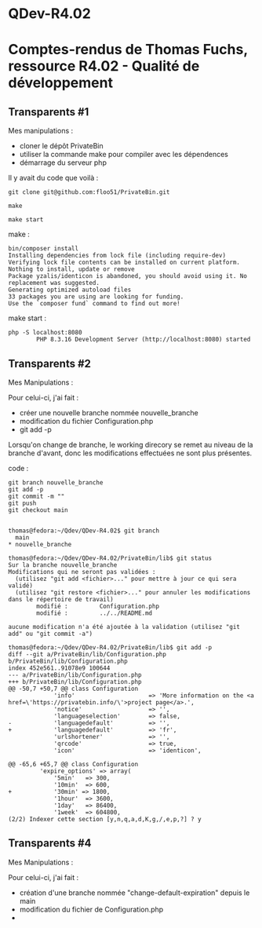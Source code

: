 # QDev-R4.02

# Comptes-rendus de Thomas Fuchs, ressource R4.02 - Qualité de développement #

## Transparents #1 ##
Mes manipulations :

 - cloner le dépôt PrivateBin 
 - utiliser la commande make pour compiler avec les dépendences 
 - démarrage du serveur php
 
Il y avait du code que voilà :
```
git clone git@github.com:floo51/PrivateBin.git

make

make start

```
make :

```
bin/composer install
Installing dependencies from lock file (including require-dev)
Verifying lock file contents can be installed on current platform.
Nothing to install, update or remove
Package yzalis/identicon is abandoned, you should avoid using it. No replacement was suggested.
Generating optimized autoload files
33 packages you are using are looking for funding.
Use the `composer fund` command to find out more!
```

make start :

```
php -S localhost:8080
        PHP 8.3.16 Development Server (http://localhost:8080) started
```



## Transparents #2 ##

Mes Manipulations :

Pour celui-ci, j'ai fait :
 - créer une nouvelle branche nommée nouvelle_branche
 - modification du fichier Configuration.php
 - git add -p
 
 Lorsqu'on change de branche, le working direcory se remet au niveau de la branche d'avant, donc les modifications effectuées ne sont plus présentes.
 
code : 


```
git branch nouvelle_branche
git add -p
git commit -m ""
git push
git checkout main
```


```

thomas@fedora:~/Qdev/QDev-R4.02$ git branch
  main
* nouvelle_branche

thomas@fedora:~/Qdev/QDev-R4.02/PrivateBin/lib$ git status
Sur la branche nouvelle_branche
Modifications qui ne seront pas validées :
  (utilisez "git add <fichier>..." pour mettre à jour ce qui sera validé)
  (utilisez "git restore <fichier>..." pour annuler les modifications dans le répertoire de travail)
        modifié :         Configuration.php
        modifié :         ../../README.md

aucune modification n'a été ajoutée à la validation (utilisez "git add" ou "git commit -a")

```

```
thomas@fedora:~/Qdev/QDev-R4.02/PrivateBin/lib$ git add -p
diff --git a/PrivateBin/lib/Configuration.php b/PrivateBin/lib/Configuration.php
index 452e561..91078e9 100644
--- a/PrivateBin/lib/Configuration.php
+++ b/PrivateBin/lib/Configuration.php
@@ -50,7 +50,7 @@ class Configuration
             'info'                     => 'More information on the <a href=\'https://privatebin.info/\'>project page</a>.',
             'notice'                   => '',
             'languageselection'        => false,
-            'languagedefault'          => '',
+            'languagedefault'          => 'fr',
             'urlshortener'             => '',
             'qrcode'                   => true,
             'icon'                     => 'identicon',

```

```
@@ -65,6 +65,7 @@ class Configuration
         'expire_options' => array(
             '5min'   => 300,
             '10min'  => 600,
+            '30min' => 1800,   
             '1hour'  => 3600,
             '1day'   => 86400,
             '1week'  => 604800,
(2/2) Indexer cette section [y,n,q,a,d,K,g,/,e,p,?] ? y
```


## Transparents #4 ##

Mes Manipulations :

Pour celui-ci, j'ai fait :
  
  - création d'une branche nommée "change-default-expiration" depuis le main
  - modification du fichier de Configuration.php
  - 
  
